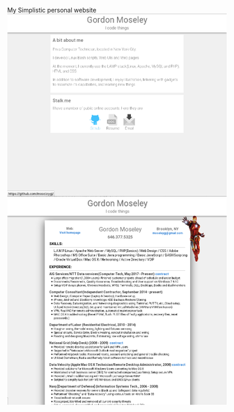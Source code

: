 My Simplistic personal website
![screenshot](https://github.com/moseleygj/WebPages/blob/master/PersonalSite(simple)/Screenshotfrom2017-10-2319-15-44.png)
![screenshot](https://github.com/moseleygj/WebPages/blob/master/PersonalSite(simple)/Screenshotfrom2017-10-2319-16-01.png)
